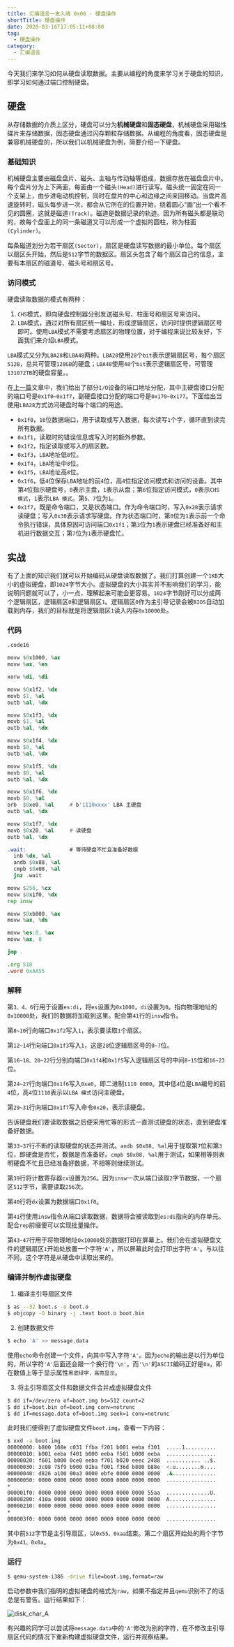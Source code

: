 ```yaml
---
title: 汇编语言一发入魂 0x06 - 硬盘操作
shortTitle: 硬盘操作
date: 2020-03-16T17:05:11+08:00
tag:
  - 硬盘操作
category:
  - 汇编语言
---
```


今天我们来学习如何从硬盘读取数据。主要从编程的角度来学习关于硬盘的知识，即学习如何通过端口控制硬盘。

## 硬盘

从存储数据的介质上区分，硬盘可以分为**机械硬盘**和**固态硬盘**，机械硬盘采用磁性碟片来存储数据，固态硬盘通过闪存颗粒存储数据。从编程的角度看，固态硬盘是兼容机械硬盘的，所以我们以机械硬盘为例，简要介绍一下硬盘。

### 基础知识

机械硬盘主要由磁盘盘片、磁头、主轴与传动轴等组成，数据存放在磁盘盘片中。每个盘片分为上下两面，每面由一个磁头`(Head)`进行读写。磁头统一固定在同一个支架上，由步进电动机控制，同时在盘片的中心和边缘之间来回移动。当盘片高速旋转时，磁头每步进一次，都会从它所在的位置开始，绕着圆心“画”出一个看不见的圆圈，这就是磁道`(Track)`。磁道是数据记录的轨迹。因为所有磁头都是联动的，故每个盘面上的同一条磁道又可以形成一个虚拟的圆柱，称为柱面`(Cylinder)`。

每条磁道划分为若干扇区`(Sector)`，扇区是硬盘读写数据的最小单位。每个扇区以扇区头开始，然后是`512`字节的数据区。扇区头包含了每个扇区自己的信息，主要有本扇区的磁道号、磁头号和扇区号。

### 访问模式

硬盘读取数据的模式有两种：

1. `CHS`模式，即向硬盘控制器分别发送磁头号、柱面号和扇区号来访问。
2. `LBA`模式，通过对所有扇区统一编址，形成逻辑扇区，访问时提供逻辑扇区号即可。使用`LBA`模式不需要考虑扇区的物理位置，对于编程来说比较友好，下面我们来介绍`LBA`模式。

`LBA`模式又分为`LBA28`和`LBA48`两种。`LBA28`使用`28`个`bit`表示逻辑扇区号，每个扇区`512B`，总共可管理`128GB`的硬盘；`LBA48`使用`48`个`bit`表示逻辑扇区号，可管理`131072TB`的硬盘容量。。

在[上一篇](./05-IO%E6%8E%A5%E5%8F%A3%E6%8A%80%E6%9C%AF.md)文章中，我们给出了部分`I/O`设备的端口地址分配，其中主硬盘接口分配的端口号是`0x1f0~0x1f7`，副硬盘接口分配的端口号是`0x170~0x177`。下面给出当使用`LBA28`方式访问硬盘时每个端口的用途。

- `0x1f0`，`16`位数据端口，用于读取或写入数据，每次读写`1`个字，循环直到读完所有数据。
- `0x1f1`，读取时的错误信息或写入时的额外参数。
- `0x1f2`，指定读取或写入的扇区数。
- `0x1f3`，`LBA`地址低`8`位。
- `0x1f4`，`LBA`地址中`8`位。
- `0x1f5`，`LBA`地址高`8`位。
- `0x1f6`，低`4`位保存`LBA`地址的前`4`位，高`4`位指定访问模式和访问的设备。其中第`4`位指示硬盘号，`0`表示主盘，`1`表示从盘；第`6`位指定访问模式，`0`表示`CHS 模式`，`1`表示`LBA 模式`。第`5、7`位为`1`。
- `0x1f7`，既是命令端口，又是状态端口。作为命令端口时，写入`0x20`表示请求读硬盘；写入`0x30`表示请求写硬盘。作为状态端口时，第`0`位为`1`表示前一个命令执行错误，具体原因可访问端口`0x1f1`；第`3`位为`1`表示硬盘已经准备好和主机进行数据交互；第`7`位为`1`表示硬盘忙。

## 实战

有了上面的知识我们就可以开始编码从硬盘读取数据了。我们打算创建一个`1KB`大小的虚拟硬盘，即`1024`字节大小。虚拟硬盘的大小其实并不影响我们的学习，能说明问题就可以了，小一点，理解起来可能会更容易。`1024`字节刚好可以分成两个逻辑扇区，逻辑扇区`0`和逻辑扇区`1`。逻辑扇区`0`作为主引导记录会被`BIOS`自动加载到内存，我们的目标就是将逻辑扇区`1`读入内存`0x10000`处。

### 代码

```asm
.code16

movw $0x1000, %ax
movw %ax, %es

xorw %di, %di

movw $0x1f2, %dx
movb $1, %al
outb %al, %dx

movw $0x1f3, %dx
movb $1, %al
outb %al, %dx

movw $0x1f4, %dx
movb $0, %al
outb %al, %dx

movw $0x1f5, %dx
movb $0, %al
outb %al, %dx

movw $0x1f6, %dx
movb $0, %al
orb  $0xe0, %al     # b'1110xxxx' LBA 主硬盘
outb %al, %dx

movw $0x1f7, %dx
movb $0x20, %al     # 读硬盘
outb %al, %dx

.wait:              # 等待硬盘不忙且准备好数据
  inb %dx, %al
  andb $0x88, %al
  cmpb $0x08, %al
  jnz .wait

movw $256, %cx
movw $0x1f0, %dx
rep insw

movw $0xb800, %ax
movw %ax, %ds

movw %es:0, %ax
movw %ax, 0

jmp .

.org 510
.word 0xAA55
```

### 解释

第`3、4、6`行用于设置`es:di`，将`es`设置为`0x1000`，`di`设置为`0`。指向物理地址的`0x10000`处，我们的数据将加载到这里。配合第`41`行的`insw`指令。

第`8~10`行向端口`0x1f2`写入`1`，表示要读取`1`个扇区。

第`12~14`行向端口`0x1f3`写入`1`，这是`28`位逻辑扇区号的`0~7`位。

第`16~18、20~22`行分别向端口`0x1f4`和`0x1f5`写入逻辑扇区号的中间`8~15`位和`16~23`位。

第`24~27`行向端口`0x1f6`写入`0xe0`，即二进制`1110 0000`。其中低`4`位是`LBA`编号的前`4`位，高`4`位`1110`表示以`LBA 模式`访问主硬盘。

第`29~31`行向端口`0x1f7`写入命令`0x20`，表示读硬盘。

告诉硬盘我们要读取数据之后便采用忙等的形式一直测试硬盘的状态，直到硬盘准备好数据。

第`33~37`行不断的读取硬盘的状态并测试。`andb $0x88, %al`用于提取第`7`位和第`3`位，即硬盘是否忙，数据是否准备好。`cmpb $0x08, %al`用于测试，如果相等则表明硬盘不忙且已经准备好数据，不相等则继续测试。

第`39`行将计数寄存器`cx`设置为`256`。因为`insw`一次从端口读取`2`字节数据，一个扇区`512`字节，需要读取`256`次。

第`40`行将`dx`设置为数据端口`0x1f0`。

第`41`行使用`insw`指令从端口读取数据，数据将会被读取到`es:di`指向的内存单元。配合`rep`前缀便可以实现批量操作。

第`43~47`行用于将物理地址`0x10000`处的数据打印在屏幕上。我们会在虚拟硬盘文件的逻辑扇区`1`开始处放置一个字符`'A'`，所以屏幕此时会打印出字符`'A'`。与以往不同，这个字符是从硬盘中读取出来的。

### 编译并制作虚拟硬盘

1. 编译主引导扇区文件

```bash
$ as --32 boot.s -o boot.o
$ objcopy -O binary -j .text boot.o boot.bin
```

2. 创建数据文件

```bash
$ echo 'A' >> message.data
```

使用`echo`命令创建一个文件，向其中写入字符`'A'`。因为`echo`的输出是以行为单位的，所以字符`'A'`后面还会跟一个换行符`'\n'`。而`'\n'`的`ASCII`编码正好是`0a`，即在数值上等于显示属性`黑底绿字，高亮显示`。

3. 将主引导扇区文件和数据文件合并成虚拟硬盘文件

```bash
$ dd if=/dev/zero of=boot.img bs=512 count=2
$ dd if=boot.bin of=boot.img conv=notrunc
$ dd if=message.data of=boot.img seek=1 conv=notrunc
```

此时我们便得到了虚拟硬盘文件`boot.img`，查看一下内容：

```bash
$ xxd -a boot.img
00000000: b800 108e c031 ffba f201 b001 eeba f301  .....1..........
00000010: b001 eeba f401 b000 eeba f501 b000 eeba  ................
00000020: f601 b000 0ce0 eeba f701 b020 eeec 2488  ........... ..$.
00000030: 3c08 75f9 b900 01ba f001 f36d b800 b88e  <.u........m....
00000040: d826 a100 00a3 0000 ebfe 0000 0000 0000  .&..............
00000050: 0000 0000 0000 0000 0000 0000 0000 0000  ................
*
000001f0: 0000 0000 0000 0000 0000 0000 0000 55aa  ..............U.
00000200: 410a 0000 0000 0000 0000 0000 0000 0000  A...............
00000210: 0000 0000 0000 0000 0000 0000 0000 0000  ................
*
000003f0: 0000 0000 0000 0000 0000 0000 0000 0000  ................
```

其中前`512`字节是主引导扇区，以`0x55、0xaa`结束。第二个扇区开始处的两个字节为`0x41、0x0a`。

### 运行

```bash
$ qemu-system-i386 -drive file=boot.img,format=raw
```

启动参数中我们指明的虚拟硬盘的格式为`raw`，如果不指定并且`qemu`识别不了的话总是有警告。运行结果如下：

![disk_char_A](./images/0x06/disk_char_A.png)

有兴趣的同学可以尝试将`message.data`中的`'A'`修改为别的字符，在不修改主引导扇区代码的情况下重新构建虚拟硬盘文件，运行并观察结果。
